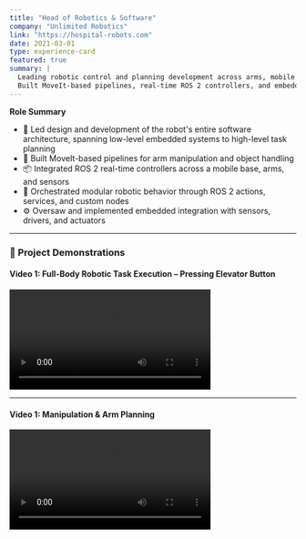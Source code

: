 ```yaml
---
title: "Head of Robotics & Software"
company: "Unlimited Robotics"
link: "https://hospital-robots.com"
date: 2021-03-01
type: experience-card
featured: true
summary: |
  Leading robotic control and planning development across arms, mobile base, and high-level task logic.  
  Built MoveIt-based pipelines, real-time ROS 2 controllers, and embedded integrations.
---
```


**Role Summary**

- 🧠 Led design and development of the robot's entire software architecture, spanning low-level embedded systems to high-level task planning
- 🦾 Built MoveIt-based pipelines for arm manipulation and object handling
- 📦 Integrated ROS 2 real-time controllers across a mobile base, arms, and sensors
- 📡 Orchestrated modular robotic behavior through ROS 2 actions, services, and custom nodes
- ⚙️ Oversaw and implemented embedded integration with sensors, drivers, and actuators

---

### 🎥 Project Demonstrations

<!-- #### Video 1: Full-Body Robotic Task Execution - Pressing elevator button
<video controls width="70%">
  <source src="elevator_demo.mp4" type="video/mp4">
  Your browser does not support the video tag.
</video>  -->

#### Video 1: Full-Body Robotic Task Execution – Pressing Elevator Button

<video controls width="70%">
  <source src="elevator_demo.mp4" type="video/mp4">
  Your browser does not support the video tag.
</video>


--- 

#### Video 1: Manipulation & Arm Planning
<video controls width="70%">
  <source src="juggling.mp4" type="video/mp4">
  Your browser does not support the video tag.
</video>
